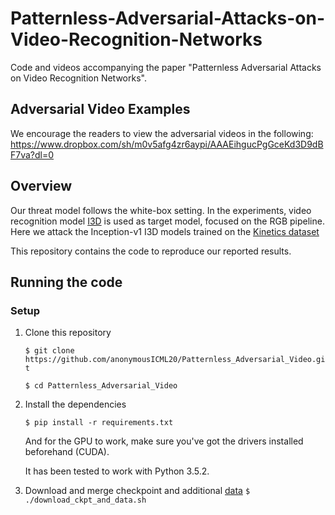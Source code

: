 # Patternless-Adversarial-Attacks-on-Video-Recognition-Networks
Code and videos accompanying the paper "Patternless Adversarial Attacks on Video Recognition Networks".


## Adversarial Video Examples
We encourage the readers to view the adversarial videos in the following:
<https://www.dropbox.com/sh/m0v5afg4zr6aypi/AAAEihgucPgGceKd3D9dBF7va?dl=0>


## Overview

Our threat model follows the white-box setting. In the experiments,
video recognition model [I3D](https://arxiv.org/abs/1705.07750) is used as target model,
focused on the RGB pipeline.
Here we attack the Inception-v1 I3D models trained on the
[Kinetics dataset](www.deepmind.com/kinetics) 

This repository contains the code to reproduce our reported results.


## Running the code

### Setup

1. Clone this repository

   `$ git clone https://github.com/anonymousICML20/Patternless_Adversarial_Video.git`
   
   `$ cd Patternless_Adversarial_Video`


2. Install the dependencies

   `$ pip install -r requirements.txt`

   And for the GPU to work, make sure you've got the drivers installed beforehand (CUDA).

   It has been tested to work with Python 3.5.2.


3. Download and merge checkpoint and additional [data](https://www.dropbox.com/sh/ilbsy3bwk5k5tn4/AADxk11U_EDalu467igLfX2wa?dl=0) 
   `$ ./download_ckpt_and_data.sh`
   
   

